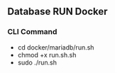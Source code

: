 ## Database RUN Docker
### CLI Command
- cd docker/mariadb/run.sh
- chmod +x run.sh.sh
- sudo ./run.sh
